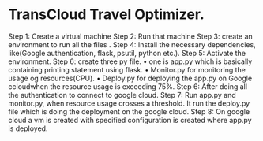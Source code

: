 # TransCloud Travel Optimizer.

Step 1: Create a virtual machine
Step 2: Run that machine
Step 3: create an environment to run all the files .
Step 4: Install the necessary dependencies, like(Google authentication, flask, psutil, python etc.).
Step  5: Activate the environment.
Step 6: create three py file.
•	one is app.py which is basically containing printing statement using flask.
•	Monitor.py for monitoring the usage og resources(CPU).
•	Deploy.py for deploying the app.py on Google ccloudwhen the resource usage is exceeding 75%.
Step 6: After doing all the authentication to connect to google cloud.
Step 7: Run app.py and monitor.py, when resource usage crosses a threshold. It run the deploy.py file which is doing the deployment on the google cloud.
Step 8: On google cloud a vm is created with specified configuration is created where app.py is deployed.

